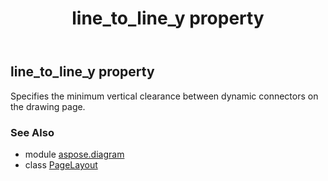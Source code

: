 ﻿---
title: line_to_line_y property
second_title: Aspose.Diagram for Python via .NET API References
description: 
type: docs
weight: 190
url: /python-net/aspose.diagram/pagelayout/line_to_line_y/
is_root: false
---

## line_to_line_y property


Specifies the minimum vertical clearance between dynamic connectors on the drawing page.

### See Also
* module [aspose.diagram](../../)
* class [PageLayout](/diagram/python-net/aspose.diagram/pagelayout)
